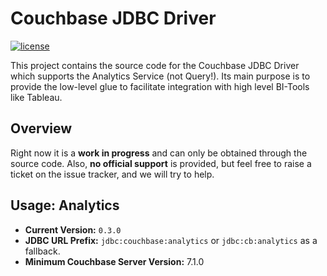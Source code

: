 # Couchbase JDBC Driver

[![license](https://img.shields.io/github/license/couchbase/couchbase-jvm-clients?color=brightgreen)](https://opensource.org/licenses/Apache-2.0)

This project contains the source code for the Couchbase JDBC Driver which supports the Analytics Service (not Query!). Its main purpose is to provide the low-level glue to facilitate integration with high level BI-Tools like Tableau.

## Overview

Right now it is a **work in progress** and can only be obtained through the source code. Also, **no official support** is provided, but feel free to raise a ticket on the issue tracker, and we will try to help.

## Usage: Analytics

 - **Current Version:** `0.3.0`
 - **JDBC URL Prefix:** `jdbc:couchbase:analytics` or `jdbc:cb:analytics` as a fallback.
 - **Minimum Couchbase Server Version:** 7.1.0
